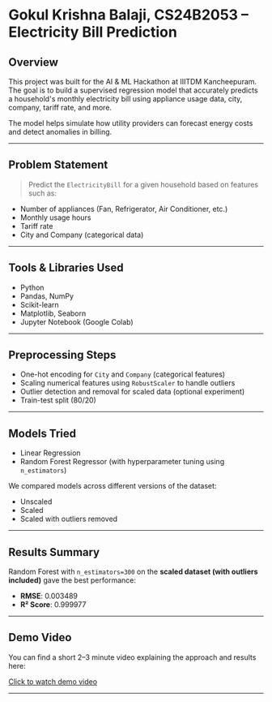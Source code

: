 # Gokul Krishna Balaji, CS24B2053 – Electricity Bill Prediction

## Overview

This project was built for the AI & ML Hackathon at IIITDM Kancheepuram. The goal is to build a supervised regression model that accurately predicts a household's monthly electricity bill using appliance usage data, city, company, tariff rate, and more.

The model helps simulate how utility providers can forecast energy costs and detect anomalies in billing.

---

## Problem Statement

> Predict the `ElectricityBill` for a given household based on features such as:
- Number of appliances (Fan, Refrigerator, Air Conditioner, etc.)
- Monthly usage hours
- Tariff rate
- City and Company (categorical data)

---

## Tools & Libraries Used

- Python
- Pandas, NumPy
- Scikit-learn
- Matplotlib, Seaborn
- Jupyter Notebook (Google Colab)

---

## Preprocessing Steps

- One-hot encoding for `City` and `Company` (categorical features)
- Scaling numerical features using `RobustScaler` to handle outliers
- Outlier detection and removal for scaled data (optional experiment)
- Train-test split (80/20)

---

## Models Tried

- Linear Regression  
- Random Forest Regressor (with hyperparameter tuning using `n_estimators`)

We compared models across different versions of the dataset:
- Unscaled
- Scaled
- Scaled with outliers removed

---

## Results Summary

Random Forest with `n_estimators=300` on the **scaled dataset (with outliers included)** gave the best performance:

- **RMSE**: 0.003489  
- **R² Score**: 0.999977

--- 

## Demo Video

You can find a short 2–3 minute video explaining the approach and results here:

[Click to watch demo video](video/demo_video.mp4)

---